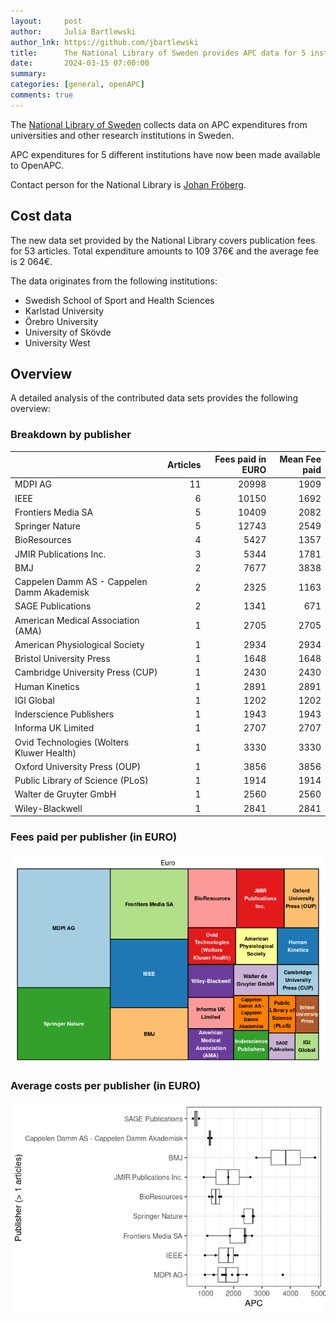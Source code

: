 ```yaml
---
layout:     post
author:     Julia Bartlewski
author_lnk: https://github.com/jbartlewski
title:      The National Library of Sweden provides APC data for 5 institutions
date:       2024-03-15 07:00:00
summary:    
categories: [general, openAPC]
comments: true
---
```




The [National Library of Sweden](https://www.kb.se/in-english.html) collects data on APC expenditures from universities and other research institutions in Sweden. 

APC expenditures for 5 different institutions have now been made available to OpenAPC.

Contact person for the National Library is [Johan Fröberg](mailto:openaccess@kb.se).

## Cost data



The new data set provided by the National Library covers publication fees for 53 articles. Total expenditure amounts to 109 376€ and the average fee is 2 064€.

The data originates from the following institutions:

- Swedish School of Sport and Health Sciences
- Karlstad University
- Örebro University
- University of Skövde
- University West


## Overview

A detailed analysis of the contributed data sets provides the following overview:

### Breakdown by publisher



|                                           | Articles| Fees paid in EURO| Mean Fee paid|
|:------------------------------------------|--------:|-----------------:|-------------:|
|MDPI AG                                    |       11|             20998|          1909|
|IEEE                                       |        6|             10150|          1692|
|Frontiers Media SA                         |        5|             10409|          2082|
|Springer Nature                            |        5|             12743|          2549|
|BioResources                               |        4|              5427|          1357|
|JMIR Publications Inc.                     |        3|              5344|          1781|
|BMJ                                        |        2|              7677|          3838|
|Cappelen Damm AS - Cappelen Damm Akademisk |        2|              2325|          1163|
|SAGE Publications                          |        2|              1341|           671|
|American Medical Association (AMA)         |        1|              2705|          2705|
|American Physiological Society             |        1|              2934|          2934|
|Bristol University Press                   |        1|              1648|          1648|
|Cambridge University Press (CUP)           |        1|              2430|          2430|
|Human Kinetics                             |        1|              2891|          2891|
|IGI Global                                 |        1|              1202|          1202|
|Inderscience Publishers                    |        1|              1943|          1943|
|Informa UK Limited                         |        1|              2707|          2707|
|Ovid Technologies (Wolters Kluwer Health)  |        1|              3330|          3330|
|Oxford University Press (OUP)              |        1|              3856|          3856|
|Public Library of Science (PLoS)           |        1|              1914|          1914|
|Walter de Gruyter GmbH                     |        1|              2560|          2560|
|Wiley-Blackwell                            |        1|              2841|          2841|



### Fees paid per publisher (in EURO)

![plot of chunk tree_natlibswe_2024_03_15_full](/figure/tree_natlibswe_2024_03_15_full-1.png)

###  Average costs per publisher (in EURO)

![plot of chunk box_natlibswe_2024_03_15_publisher_full](/figure/box_natlibswe_2024_03_15_publisher_full-1.png)
